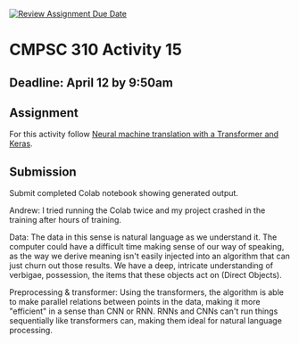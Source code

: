 [![Review Assignment Due Date](https://classroom.github.com/assets/deadline-readme-button-24ddc0f5d75046c5622901739e7c5dd533143b0c8e959d652212380cedb1ea36.svg)](https://classroom.github.com/a/ymop5HUw)
# CMPSC 310 Activity 15

## Deadline: April 12 by 9:50am

## Assignment

 For this activity follow [Neural machine translation with a Transformer and Keras](https://www.tensorflow.org/text/tutorials/transformer).

## Submission

Submit completed Colab notebook showing generated output.

Andrew: I tried running the Colab twice and my project crashed in the training after hours of training. 

Data: The data in this sense is natural language as we understand it. The computer could have a difficult time making sense of our way of speaking, as the way we derive meaning isn't easily injected into an algorithm that can just churn out those results. We have a deep, intricate understanding of verbigae, possession, the items that these objects act on (Direct Objects).

Preprocessing & transformer: Using the transformers, the algorithm is able to make parallel relations between points in the data, making it more "efficient" in a sense than CNN or RNN. RNNs and CNNs can't run things sequentially like transformers can, making them ideal for natural language processing.

